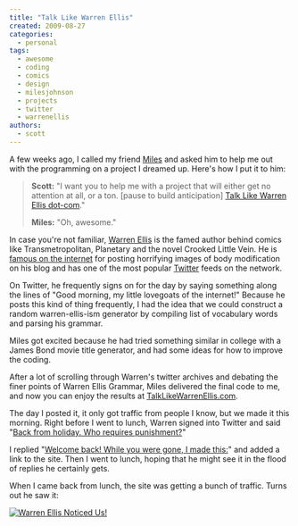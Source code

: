 ```yaml
---
title: "Talk Like Warren Ellis"
created: 2009-08-27
categories:
  - personal
tags:
  - awesome
  - coding
  - comics
  - design
  - milesjohnson
  - projects
  - twitter
  - warrenellis
authors:
  - scott
---
```


A few weeks ago, I called my friend [Miles](http://sixsided.org/) and asked him to help me out with the programming on a project I dreamed up. Here's how I put it to him:

> **Scott:** "I want you to help me with a project that will either get no attention at all, or a ton. \[pause to build anticipation\] [Talk Like Warren Ellis dot-com](http://talklikewarrenellis.com/)."
>
> **Miles:** "Oh, awesome."

In case you're not familiar, [Warren Ellis](http://warrenellis.com/) is the famed author behind comics like Transmetropolitan, Planetary and the novel Crooked Little Vein. He is [famous on the internet](http://www.dharbin.com/strip/08-1215_warren-ellis.html) for posting horrifying images of body modification on his blog and has one of the most popular [Twitter](http://twitter.com/warrenellis/) feeds on the network.

On Twitter, he frequently signs on for the day by saying something along the lines of "Good morning, my little lovegoats of the internet!" Because he posts this kind of thing frequently, I had the idea that we could construct a random warren-ellis-ism generator by compiling list of vocabulary words and parsing his grammar.

Miles got excited because he had tried something similar in college with a James Bond movie title generator, and had some ideas for how to improve the coding.

After a lot of scrolling through Warren's twitter archives and debating the finer points of Warren Ellis Grammar, Miles delivered the final code to me, and now you can enjoy the results at [TalkLikeWarrenEllis.com](http://talklikewarrenellis.com/).

The day I posted it, it only got traffic from people I know, but we made it this morning. Right before I went to lunch, Warren signed into Twitter and said "[Back from holiday. Who requires punishment?](http://twitter.com/warrenellis/status/3584020264)"

I replied "[Welcome back! While you were gone, I made this:](http://twitter.com/spaceninja/status/3584180191)" and added a link to the site. Then I went to lunch, hoping that he might see it in the flood of replies he certainly gets.

When I came back from lunch, the site was getting a bunch of traffic. Turns out he saw it:

[![Warren Ellis Noticed Us!](/images/3863201176_6e1607bd5e.jpg)](http://www.warrenellis.com/?p=7686)
